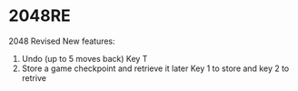 2048RE
======

2048 Revised
New features:
1. Undo (up to 5 moves back)
      Key T
2. Store a game checkpoint and retrieve it later
      Key 1 to store and key 2 to retrive
